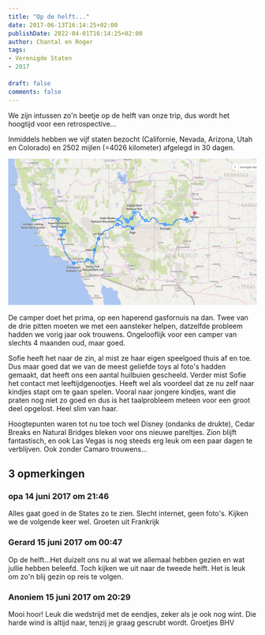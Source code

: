 ```yaml
---
title: "Op de helft..."
date: 2017-06-13T16:14:25+02:00
publishDate: 2022-04-01T16:14:25+02:00
author: Chantal en Roger
tags:
- Verenigde Staten
- 2017

draft: false
comments: false
---
```


We zijn intussen zo'n beetje op de helft van onze trip, dus wordt het hoogtijd voor een retrospective…

Inmiddels hebben we vijf staten bezocht (Californie, Nevada, Arizona, Utah en Colorado) en 2502 mijlen (=4026 kilometer) afgelegd in 30 dagen.

![map](./images/usa2017%20San%20Francisco%20-%20Pueblo[4].png)

De camper doet het prima, op een haperend gasfornuis na dan. Twee van de drie pitten moeten we met een aansteker helpen, datzelfde probleem hadden we vorig jaar ook trouwens. Ongelooflijk voor een camper van slechts 4 maanden oud, maar goed.

Sofie heeft het naar de zin, al mist ze haar eigen speelgoed thuis af en toe. Dus maar goed dat we van de meest geliefde toys al foto's hadden gemaakt, dat heeft ons een aantal huilbuien gescheeld. Verder mist Sofie het contact met leeftijdgenootjes. Heeft wel als voordeel dat ze nu zelf naar kindjes stapt om te gaan spelen. Vooral naar jongere kindjes, want die praten nog niet zo goed en dus is het taalprobleem meteen voor een groot deel opgelost. Heel slim van haar.

Hoogtepunten waren tot nu toe toch wel Disney (ondanks de drukte), Cedar Breaks en Natural Bridges bleken voor ons nieuwe pareltjes. Zion blijft fantastisch, en ook Las Vegas is nog steeds erg leuk om een paar dagen te verblijven. Ook zonder Camaro trouwens...

## 3 opmerkingen

### opa 14 juni 2017 om 21:46

Alles gaat goed in de States zo te zien. Slecht internet, geen foto's.
Kijken we de volgende keer wel.
Groeten uit Frankrijk

### Gerard 15 juni 2017 om 00:47

Op de helft...Het duizelt ons nu al wat we allemaal hebben gezien en wat jullie hebben beleefd. Toch kijken we uit naar de tweede helft. Het is leuk om zo'n blij gezin op reis te volgen.

### Anoniem 15 juni 2017 om 20:29

Mooi hoor! Leuk die wedstrijd met de eendjes, zeker als je ook nog wint.
Die harde wind is altijd naar, tenzij je graag gescrubt wordt.
Groetjes BHV
